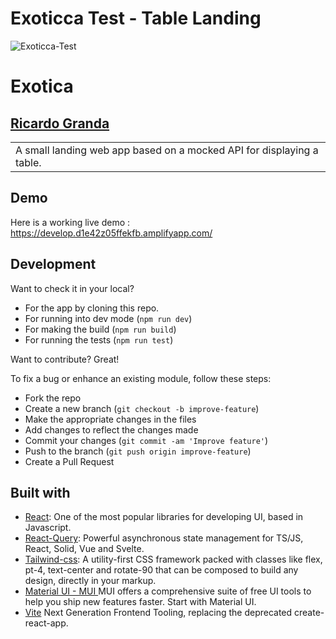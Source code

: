# Exoticca Test - Table Landing
![Exoticca-Test](https://github.com/richardgvas/exottica-test/assets/5080652/c3b751e8-836e-4050-bb1f-c955caccdfc7)

# Exotica
## [Ricardo Granda](https://www.ricardograndavasquez.com) 

<table>
<tr>
<td>
  A small landing web app based on a mocked API for displaying a table. 
</td>
</tr>
</table>

## Demo
Here is a working live demo :  https://develop.d1e42z05ffekfb.amplifyapp.com/


## Development

Want to check it in your local? 
- For the app by cloning this repo. 
- For running into dev mode (`npm run dev`)
- For making the build (`npm run build`)
- For running the tests (`npm run test`)

Want to contribute? Great!

To fix a bug or enhance an existing module, follow these steps:

- Fork the repo
- Create a new branch (`git checkout -b improve-feature`)
- Make the appropriate changes in the files
- Add changes to reflect the changes made
- Commit your changes (`git commit -am 'Improve feature'`)
- Push to the branch (`git push origin improve-feature`)
- Create a Pull Request 


## Built with 

- [React](https://react.dev/learn): One of the most popular libraries for developing UI, based in Javascript.  
- [React-Query](https://tanstack.com/query/v3/): Powerful asynchronous state management for TS/JS, React, Solid, Vue and Svelte. 
- [Tailwind-css](https://tailwindcss.com/): A utility-first CSS framework packed with classes like flex, pt-4, text-center and rotate-90 that can be composed to build any design, directly in your markup. 
- [Material UI - MUI ](https://mui.com/) MUI offers a comprehensive suite of free UI tools to help you ship new features faster. Start with Material UI.
- [Vite](https://vitejs.dev/) Next Generation Frontend Tooling, replacing the deprecated create-react-app.

